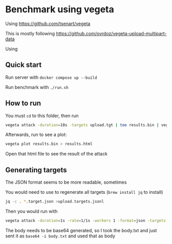 # Benchmark using vegeta


Using https://github.com/tsenart/vegeta

This is mostly following https://github.com/ovrdoz/vegeta-upload-multipart-data

Using

## Quick start
Run server with `docker compose up --build`

Run benchmark with `./run.sh`


## How to run

You must `cd` to this folder, then run

```bash
vegeta attack -duration=10s -targets upload.tgt | tee results.bin | vegeta report
```

Afterwards, run to see a plot:

```bash
vegeta plot results.bin > results.html
```

Open that html file to see the result of the attack


## Generating targets

The JSON format seems to be more readable, sometimes


You would need to use to regenerate all targets (`brew install jq` to install)

```bash
jq -c . *.target.json >upload.targets.jsonl
```


Then you would run with

```bash
vegeta attack -duration=1s -rate=1/1s -workers 1 -format=json -targets target.jsonl
```

The body needs to be base64 generated, so I took the body.txt and just sent it as `base64 -i body.txt` and used that as body
